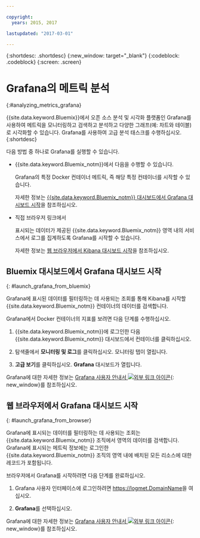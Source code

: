 ```yaml
---

copyright:
  years: 2015, 2017

lastupdated: "2017-03-01"

---
```



{:shortdesc: .shortdesc}
{:new_window: target="_blank"}
{:codeblock: .codeblock}
{:screen: .screen}

# Grafana의 메트릭 분석
{:#analyzing_metrics_grafana}

{{site.data.keyword.Bluemix}}에서 오픈 소스 분석 및 시각화 플랫폼인 Grafana를 사용하여 메트릭을 모니터링하고 검색하고 분석하고 다양한 그래프(예: 차트와 테이블)로 시각화할 수 있습니다. Grafana를 사용하여 고급 분석 태스크를 수행하십시오.
{:shortdesc}

다음 방법 중 하나로 Grafana를 실행할 수 있습니다.

* {{site.data.keyword.Bluemix_notm}}에서 다음을 수행할 수 있습니다.

    Grafana의 특정 Docker 컨테이너 메트릭, 즉 해당 특정 컨테이너를 시작할 수 있습니다. 
    
    자세한 정보는 [{{site.data.keyword.Bluemix_notm}} 대시보드에서 Grafana 대시보드
    시작](monitoring_analyzing_metrics_grafana.html#launch_grafana_from_bluemix)을 참조하십시오.

* 직접 브라우저 링크에서

    표시되는 데이터가 제공된 {{site.data.keyword.Bluemix_notm}} 영역 내의 서비스에서 로그를 집계하도록 Grafana를 시작할 수 있습니다.
    
    자세한 정보는 [웹 브라우저에서 Kibana 대시보드 시작](monitoring_analyzing_metrics_grafana.html#launch_grafana_from_browser)을 참조하십시오.
    


##  Bluemix 대시보드에서 Grafana 대시보드 시작
{: #launch_grafana_from_bluemix}

Grafana에 표시된 데이터를 필터링하는 데 사용되는 조회를 통해 Kibana를 시작할 {{site.data.keyword.Bluemix_notm}} 컨테이너의 데이터를 검색합니다. 

Grafana에서 Docker 컨테이너의 지표를 보려면 다음 단계를 수행하십시오.

1. {{site.data.keyword.Bluemix_notm}}에 로그인한 다음 {{site.data.keyword.Bluemix_notm}} 대시보드에서 컨테이너를 클릭하십시오. 
    
2. 탐색줄에서 **모니터링 및 로그**를 클릭하십시오. 모니터링 탭이 열립니다. 
    
3. **고급 보기**를 클릭하십시오. **Grafana** 대시보드가 열립니다.

Grafana에 대한 자세한 정보는 [Grafana 사용자 안내서 ![외부 링크 아이콘](../../../icons/launch-glyph.svg "외부 링크 아이콘")](http://docs.grafana.org/){: new_window}를 참조하십시오.


##  웹 브라우저에서 Grafana 대시보드 시작
{: #launch_grafana_from_browser}

Grafana에 표시되는 데이터를 필터링하는 데 사용되는 조회는 {{site.data.keyword.Bluemix_notm}} 조직에서 영역의 데이터를 검색합니다. Grafana에 표시되는 메트릭 정보에는 로그인한 {{site.data.keyword.Bluemix_notm}} 조직의 영역 내에 배치된 모든 리소스에 대한 레코드가 포함됩니다.

브라우저에서 Grafana를 시작하려면 다음 단계를 완료하십시오.

1. Grafana 사용자 인터페이스에 로그인하려면 [https://logmet.<span class="keyword" data-hd-keyref="DomainName">DomainName</span>](https://logmet.{DomainName})을 여십시오. 

2. **Grafana**를 선택하십시오.
     
Grafana에 대한 자세한 정보는 [Grafana 사용자 안내서 ![외부 링크 아이콘](../../../icons/launch-glyph.svg "외부 링크 아이콘")](http://docs.grafana.org/){: new_window}를 참조하십시오.
